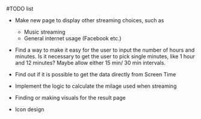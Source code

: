 #TODO list

- Make new page to display other streaming choices, such as
  - Music streaming
  - General internet usage (Facebook etc.)

- Find a way to make it easy for the user to input the number of hours and minutes. 
  Is it necessary to get the user to pick single minutes, like 1 hour and 12 minutes? Maybe allow either 15 min/ 30 min  intervals.


- Find out if it is possible to get the data directly from Screen Time

- Implement the logic to calculate the milage used when streaming

- Finding or making visuals for the result page

- Icon design
